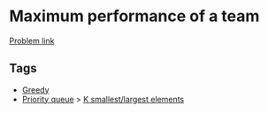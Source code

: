 # Maximum performance of a team

[Problem link](https://leetcode.com/problems/maximum-performance-of-a-team)

## Tags

* [Greedy](/README.md#Greedy)
* [Priority queue](/README.md#Priority_queue) > [K smallest/largest elements](/README.md#Priority_queue-K_smallest_largest_elements)
